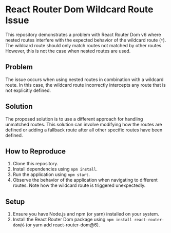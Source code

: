 # React Router Dom Wildcard Route Issue

This repository demonstrates a problem with React Router Dom v6 where nested routes interfere with the expected behavior of the wildcard route (`*`). The wildcard route should only match routes not matched by other routes. However, this is not the case when nested routes are used.

## Problem

The issue occurs when using nested routes in combination with a wildcard route. In this case, the wildcard route incorrectly intercepts any route that is not explicitly defined. 

## Solution

The proposed solution is to use a different approach for handling unmatched routes. This solution can involve modifying how the routes are defined or adding a fallback route after all other specific routes have been defined.

## How to Reproduce

1. Clone this repository.
2. Install dependencies using `npm install`.
3. Run the application using `npm start`.
4. Observe the behavior of the application when navigating to different routes. Note how the wildcard route is triggered unexpectedly.

## Setup

1. Ensure you have Node.js and npm (or yarn) installed on your system. 
2. Install the React Router Dom package using `npm install react-router-dom@6` (or yarn add react-router-dom@6).